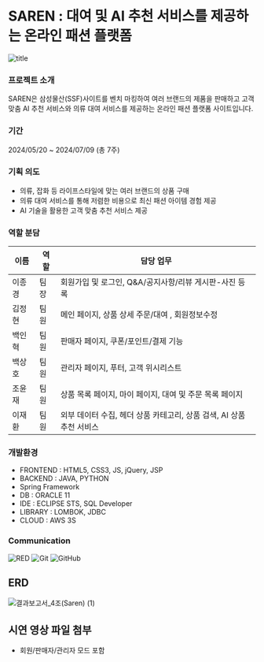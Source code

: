 #  SAREN : 대여 및 AI 추천 서비스를 제공하는 온라인 패션 플랫폼
![title](https://github.com/user-attachments/assets/b106be95-f4ce-49dd-a411-1d7c2eb6f644)

### 프로젝트 소개
SAREN은 삼성물산(SSF)사이트를 벤치 마킹하여 여러 브랜드의 제품을 판매하고 고객 맞춤 AI 추천 서비스와 의류 대여 서비스를 제공하는 온라인 패션 플랫폼 사이트입니다.

### 기간
2024/05/20 ~ 2024/07/09 (총 7주)

### 기획 의도
- 의류, 잡화 등 라이프스타일에 맞는 여러 브랜드의 상품 구매
- 의류 대여 서비스를 통해 저렴한 비용으로 최신 패션 아이템 경험 제공
- AI 기술을 활용한 고객 맞춤 추천 서비스 제공

### 역할 분담
|이름|역할|담당 업무|
|------|---|---|
|이종경|팀장|회원가입 및 로그인, Q&A/공지사항/리뷰 게시판-사진 등록|
|김정현|팀원|메인 페이지, 상품 상세 주문/대여 , 회원정보수정|
|백인혁|팀원|판매자 페이지, 쿠폰/포인트/결제 기능|
|백상호|팀원|관리자 페이지, 푸터, 고객 위시리스트|
|조윤재|팀원|상품 목록 페이지, 마이 페이지, 대여 및 주문 목록 페이지|
|이재환|팀원|외부 데이터 수집, 헤더 상품 카테고리, 상품 검색, AI 상품 추천 서비스|

### 개발환경
- FRONTEND : HTML5, CSS3, JS, jQuery, JSP
- BACKEND : JAVA, PYTHON
- Spring Framework
- DB : ORACLE 11
- IDE : ECLIPSE STS, SQL Developer
- LIBRARY : LOMBOK, JDBC
- CLOUD : AWS 3S

### Communication
<p>
  <img alt="RED" src ="https://img.shields.io/badge/Notion-000000.svg?&style=for-the-badge&logo=Notion&logoColor=white"/>
  <img alt="Git" src="https://img.shields.io/badge/git-E6484F.svg?style=for-the-badge&logo=git&logoColor=white"/>
  <img alt="GitHub" src="https://img.shields.io/badge/github-%23121011.svg?style=for-the-badge&logo=github&logoColor=white"/>
</p>

## ERD
![결과보고서_4조(Saren) (1)](https://github.com/user-attachments/assets/62a802b0-7977-43e4-a2c6-c85a4747fdd2)

## 시연 영상 파일 첨부
- 회원/판매자/관리자 모드 포함
